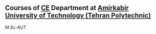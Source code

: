 ## Courses of [CE](https://ce.aut.ac.ir/) Department at [Amirkabir University of Technology (Tehran Polytechnic)](https://aut.ac.ir/en)
M.Sc-AUT
